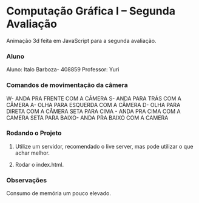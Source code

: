# Computação Gráfica I – Segunda Avaliação

Animação 3d feita em JavaScript para a segunda avaliação.

### Aluno

Aluno: Italo Barboza- 408859
Professor: Yuri

### Comandos de movimentação da câmera

W- ANDA PRA FRENTE COM A CÂMERA
S- ANDA PARA TRÁS COM A CÂMERA
A- OLHA PARA ESQUERDA COM A CÂMERA
D- OLHA PARA DIRETA COM A CÂMERA
SETA PARA CIMA - ANDA PRA CIMA COM A CAMERA
SETA PARA BAIXO- ANDA PRA BAIXO COM A CAMERA

### Rodando o Projeto

1. Utilize um servidor, recomendado o live server, mas pode utilizar o que achar melhor.

2. Rodar o index.html.

### Observações

Consumo de memória um pouco elevado.
